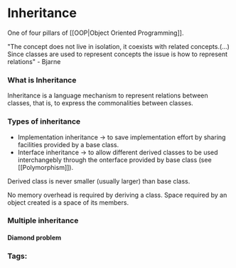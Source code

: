 # Inheritance 
One of four pillars of [[OOP|Object Oriented Programming]]. 

"The concept does not live in isolation, it coexists with related concepts.(...) Since classes are used to represent concepts the issue is how to represent relations" - Bjarne

### What is Inheritance

Inheritance is a language mechanism to represent relations between classes, that is, to express the commonalities between classes. 

### Types of inheritance 
* Implementation inheritance -> to save implementation effort by sharing facilities provided by a base class. 
* Interface inheritance -> to allow different derived classes to be used interchangebly through the onterface provided by base class (see [[Polymorphism]]). 

Derived class is never smaller (usually larger) than base class. 

No memory overhead is required by deriving a class. Space required by an object created is a space of its members. 

### Multiple inheritance 

#### Diamond problem

### Tags: 